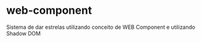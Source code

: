 # web-component
Sistema de dar estrelas utilizando conceito de WEB Component e utilizando Shadow DOM
